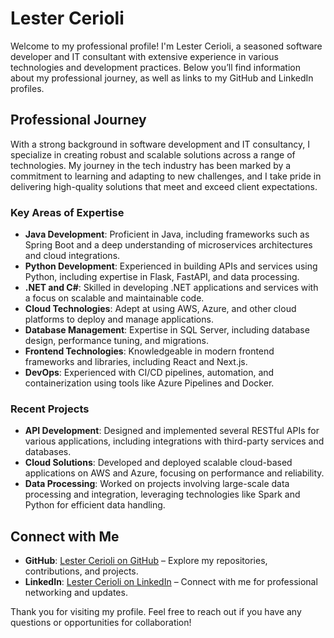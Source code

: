 # Lester Cerioli

Welcome to my professional profile! I'm Lester Cerioli, a seasoned software developer and IT consultant with extensive experience in various technologies and development practices. Below you’ll find information about my professional journey, as well as links to my GitHub and LinkedIn profiles.

## Professional Journey

With a strong background in software development and IT consultancy, I specialize in creating robust and scalable solutions across a range of technologies. My journey in the tech industry has been marked by a commitment to learning and adapting to new challenges, and I take pride in delivering high-quality solutions that meet and exceed client expectations.

### Key Areas of Expertise

- **Java Development**: Proficient in Java, including frameworks such as Spring Boot and a deep understanding of microservices architectures and cloud integrations.
- **Python Development**: Experienced in building APIs and services using Python, including expertise in Flask, FastAPI, and data processing.
- **.NET and C#**: Skilled in developing .NET applications and services with a focus on scalable and maintainable code.
- **Cloud Technologies**: Adept at using AWS, Azure, and other cloud platforms to deploy and manage applications.
- **Database Management**: Expertise in SQL Server, including database design, performance tuning, and migrations.
- **Frontend Technologies**: Knowledgeable in modern frontend frameworks and libraries, including React and Next.js.
- **DevOps**: Experienced with CI/CD pipelines, automation, and containerization using tools like Azure Pipelines and Docker.

### Recent Projects

- **API Development**: Designed and implemented several RESTful APIs for various applications, including integrations with third-party services and databases.
- **Cloud Solutions**: Developed and deployed scalable cloud-based applications on AWS and Azure, focusing on performance and reliability.
- **Data Processing**: Worked on projects involving large-scale data processing and integration, leveraging technologies like Spark and Python for efficient data handling.

## Connect with Me

- **GitHub**: [Lester Cerioli on GitHub](https://github.com/lester-cerioli) – Explore my repositories, contributions, and projects.
- **LinkedIn**: [Lester Cerioli on LinkedIn](https://www.linkedin.com/in/lester-cerioli) – Connect with me for professional networking and updates.

Thank you for visiting my profile. Feel free to reach out if you have any questions or opportunities for collaboration!
